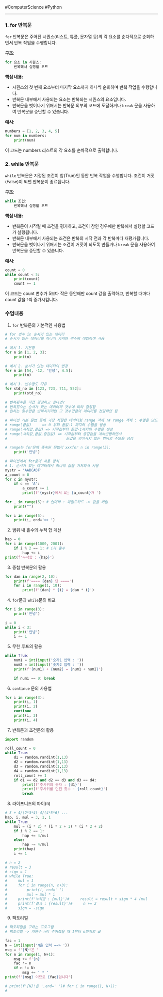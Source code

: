 #ComputerScience #Python 

---
### 1. for 반복문
`for` 반복문은 주어진 시퀀스(리스트, 튜플, 문자열 등)의 각 요소를 순차적으로 순회하면서 반복 작업을 수행합니다.

**구조:**
```python
for 요소 in 시퀀스:
    반복해서 실행할 코드
```

**핵심 내용:**
- 시퀀스의 첫 번째 요소부터 마지막 요소까지 하나씩 순회하며 반복 작업을 수행합니다.
- 반복문 내부에서 사용되는 요소는 반복되는 시퀀스의 요소입니다.
- 반복문을 벗어나기 위해서는 반복문 외부의 코드에 도달하거나 `break` 문을 사용하여 반복문을 중단할 수 있습니다.

**예시:**
```python
numbers = [1, 2, 3, 4, 5]
for num in numbers:
    print(num)
```
이 코드는 numbers 리스트의 각 요소를 순차적으로 출력합니다.

### 2. while 반복문
`while` 반복문은 지정된 조건이 참(True)인 동안 반복 작업을 수행합니다. 조건이 거짓(False)이 되면 반복문이 종료됩니다.

**구조:**
```python
while 조건:
    반복해서 실행할 코드
```

**핵심 내용:**
- 반복문이 시작될 때 조건을 평가하고, 조건이 참인 경우에만 반복해서 실행할 코드가 실행됩니다.
- 반복문 내부에서 사용되는 조건은 반복의 시작 전과 각 반복마다 재평가됩니다.
- 반복문을 벗어나기 위해서는 조건이 거짓이 되도록 만들거나 `break` 문을 사용하여 반복문을 중단할 수 있습니다.

**예시:**
```python
count = 0
while count < 5:
    print(count)
    count += 1
```
이 코드는 count 변수가 5보다 작은 동안에만 count 값을 출력하고, 반복할 때마다 count 값을 1씩 증가시킵니다.


### 수업내용
1. `for` 반복문의 기본적인 사용법
```python
# for 변수 in 순서가 있는 데이터  
# 순서가 있는 데이터를 하나씩 가져와 변수에 대입하여 사용  
  
# 예시 1. 기본형  
for n in [1, 2, 3]:  
    print(n)  
  
# 예시 2. 순서가 있는 데이터의 변경  
for n in [54, -12, '안녕', 4.5]:  
    print(n)  
  
# 예시 3. 변수명도 자유  
for std_no in [123, 723, 711, 552]:  
    print(std_no)  
  
# 반복횟수를 직접 결정하고 싶다면?  
# 반복횟수는 순서가 있는 데이터의 갯수에 따라 결정됨  
# 원하는 횟수만큼 반복시키려면 그 갯수만큼의 데이터를 전달하면 됨  
  
# 파이썬 기본 문법 중에 가장 적절한 데이터형 range 객체 !# range 객체 : 수열을 만드는 객체  
# range(끝값)     => 0 부터 끝값-1 까지의 수열을 생성  
# range(시작값,끝값) => 시작값부터 끝값-1까지의 수열을 생성  
# range(시작값,끝값,증감값) => 시작값부터 증감값을 계속반영하면서  
#                           끝값을 넘어서지 않는 범위의 수열을 생성  
  
# range는 for문에 종속된 문법이 xxxfor n in range(5):  
    print('안녕')  
  
# 파이썬에서 for문의 사용 방식  
# 1. 순서가 있는 데이터에서 하나씩 값을 가져와서 사용  
mystr = 'AABCADF'  
a_count = 0  
for c in mystr:  
    if c == 'A':  
        a_count += 1  
        print(f'{mystr}에서 A는 {a_count}개 ')  
  
for _ in range(5): # 언더바 : 와일드카드 -> 값을 버림  
    print("")  
  
for i in range(5):  
    print(i, end='>> ')
```

2. 범위 내 홀수의 누적 합 계산
``` python
hap = 0  
for i in range(1000, 2001):  
    if i % 2 == 1: # i가 홀수  
        hap += i  
print(f'누적합 : {hap}')
```

3. 중첩 반복문의 활용
```python
for dan in range(2, 10):  
    print(f'==== {dan} 단 ====')  
    for i in range(1, 10):  
        print(f'{dan} * {i} = {dan * i}')
```

4. `for`문과 `while`문의 비교
```python
for i in range(3):  
    print('안녕')  
  
i = 0  
while i < 3:  
    print('안녕')  
    i += 1
```

5. 무한 루프의 활용
```python
while True:  
    num1 = int(input('숫자1 입력 : '))  
    num2 = int(input('숫자2 입력 : '))  
    print(f'{num1} + {num2} = {num1 + num2}')  
  
    if num1 == 0: break
```

6. `continue` 문의 사용법
```python
for i in range(3):  
    print(i, 1)  
    print(i, 2)  
    continue  
    print(i, 3)  
    print(i, 4)
```

7. 반복문과 조건문의 활용
```python
import random  
  
roll_count = 0  
while True:  
    d1 = random.randint(1,13)  
    d2 = random.randint(1,13)  
    d3 = random.randint(1,13)  
    d4 = random.randint(1,13)  
    roll_count += 1  
    if d1 == d2 and d2 == d3 and d3 == d4:  
        print(f'주사위의 숫자 : {d1}')  
        print(f'주사위를 던진 횟수 : {roll_count}')  
        break
```

8. 라이프니츠의 파이(π)
```python
# 3 + 4/(2*3*4)-4/(4*5*6) ...  
hap, i, mul = 3, 1, 1  
while True:  
    mul = (i * 2) * (i * 2 + 1) * (i * 2 + 2)  
    if i % 2 == 1:  
        hap += 4/mul  
    else:  
        hap -= 4/mul  
    print(hap)  
    i += 1  
    
# n = 2  
# result = 3  
# sign = 1  
# while True:  
#     mul = 1  
#     for i in range(n, n+3):  
#         print(i, end=' ')  
#         mul = mul * i  
#     print(f'누적곱 : {mul}')#     result = result + sign * 4 /mul  
#     print(f'결과 : {result}')#     n += 2  
#     sign = -sign
```

9. 팩토리얼
```python
# 팩토리얼을 구하는 프로그램  
# 팩토리얼 -> 자연수 n이 주어졌을 때 1부터 n까지의 곲  
  
fac = 1  
N = int(input('N을 입력 ==> '))  
msg = f'{N}!은 '  
for n in range(1, N+1):  
    msg += f'{n}'  
    fac *= n  
    if n != N:  
        msg += ' * '  
print(f'{msg} 이므로 {fac}입니다')  
  
# print(f'{N}!은 ',end=' ')# for i in range(1, N+1):  
#
```